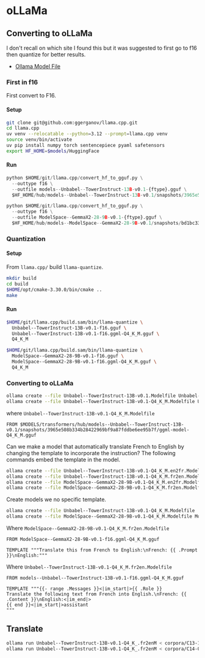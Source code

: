 # oLLaMa

## Converting to oLLaMa

I don't recall on which site I found this but it was suggested to first go to f16 then quantize for better results.

- [Ollama Model File](https://github.com/ollama/ollama/blob/main/docs/modelfile.md)

### First in f16

First convert to F16.

#### Setup

```sh
git clone git@github.com:ggerganov/llama.cpp.git
cd llama.cpp
uv venv --relocatable --python=3.12 --prompt=llama.cpp venv
source venv/bin/activate
uv pip install numpy torch sentencepiece pyaml safetensors
export HF_HOME=$models/HuggingFace
```

#### Run

```python
python $HOME/git/llama.cpp/convert_hf_to_gguf.py \
  --outtype f16 \
  --outfile models--Unbabel--TowerInstruct-13B-v0.1-{ftype}.gguf \
  $HF_HOME/hub/models--Unbabel--TowerInstruct-13B-v0.1/snapshots/3965e508b334b28422969bf9a87fddbe6ee95b7f/
```

```python
python $HOME/git/llama.cpp/convert_hf_to_gguf.py \
  --outtype f16 \
  --outfile ModelSpace--GemmaX2-28-9B-v0.1-{ftype}.gguf \
  $HF_HOME/hub/models--ModelSpace--GemmaX2-28-9B-v0.1/snapshots/bd1bc3359faeb3cd01abb04ce470b410c2cc95d0
```

### Quantization

#### Setup

From `llama.cpp/` build `llama-quantize`.

```sh
mkdir build
cd build
$HOME/opt/cmake-3.30.0/bin/cmake ..
make
```

#### Run

```sh
$HOME/git/llama.cpp/build.sam/bin/llama-quantize \
  Unbabel--TowerInstruct-13B-v0.1-f16.gguf \
  Unbabel--TowerInstruct-13B-v0.1-f16.ggml-Q4_K_M.gguf \
  Q4_K_M
```

```sh
$HOME/git/llama.cpp/build.sam/bin/llama-quantize \
  ModelSpace--GemmaX2-28-9B-v0.1-f16.gguf \
  ModelSpace--GemmaX2-28-9B-v0.1-f16.ggml-Q4_K_M.gguf \
  Q4_K_M
```

### Converting to oLLaMa

```sh
ollama create --file Unbabel--TowerInstruct-13B-v0.1.Modelfile Unbabel--TowerInstruct-13B-v0.1
ollama create --file Unbabel--TowerInstruct-13B-v0.1-Q4_K_M.Modelfile Unbabel--TowerInstruct-13B-v0.1-Q4_K_M
```

where `Unbabel--TowerInstruct-13B-v0.1-Q4_K_M.Modelfile`

```
FROM $MODELS/transformers/hub/models--Unbabel--TowerInstruct-13B-v0.1/snapshots/3965e508b334b28422969bf9a87fddbe6ee95b7f/ggml-model-Q4_K_M.gguf
```

Can we make a model that automatically translate French to English by changing the template to incorporate the instruction?
The following commands embed the template in the model.

```sh
ollama create --file Unbabel--TowerInstruct-13B-v0.1-Q4_K_M.en2fr.Modelfile Unbabel--TowerInstruct-13B-v0.1-Q4_K_M.en2fr
ollama create --file Unbabel--TowerInstruct-13B-v0.1-Q4_K_M.fr2en.Modelfile Unbabel--TowerInstruct-13B-v0.1-Q4_K_M.fr2en
ollama create --file ModelSpace--GemmaX2-28-9B-v0.1-Q4_K_M.en2fr.Modelfile  ModelSpace--GemmaX2-28-9B-v0.1-Q4_K_M.en2fr
ollama create --file ModelSpace--GemmaX2-28-9B-v0.1-Q4_K_M.fr2en.Modelfile  ModelSpace--GemmaX2-28-9B-v0.1-Q4_K_M.fr2en
```

Create models we no specific template.

```sh
ollama create --file Unbabel--TowerInstruct-13B-v0.1-Q4_K_M.Modelfile  Unbabel--TowerInstruct-13B-v0.1-Q4_K_M
ollama create --file ModelSpace--GemmaX2-28-9B-v0.1-Q4_K_M.Modelfile ModelSpace--GemmaX2-28-9B-v0.1-Q4_K_M
```

Where `ModelSpace--GemmaX2-28-9B-v0.1-Q4_K_M.fr2en.Modelfile`

```
FROM ModelSpace--GemmaX2-28-9B-v0.1-f16.ggml-Q4_K_M.gguf

TEMPLATE """Translate this from French to English:\nFrench: {{ .Prompt }}\nEnglish:"""
```

Where `Unbabel--TowerInstruct-13B-v0.1-Q4_K_M.fr2en.Modelfile`

```
FROM models--Unbabel--TowerInstruct-13B-v0.1-f16.ggml-Q4_K_M.gguf

TEMPLATE """{{- range .Messages }}<|im_start|>{{ .Role }}
Translate the following text from French into English.\nFrench: {{ .Content }}\nEnglish:<|im_end|>
{{ end }}<|im_start|>assistant
"""
```

## Translate

```sh
ollama run Unbabel--TowerInstruct-13B-v0.1-Q4_K_.fr2enM < corpora/C13-1202-1333.fr
ollama run Unbabel--TowerInstruct-13B-v0.1-Q4_K_.fr2enM < corpora/C14-0508-1335.fr
```
